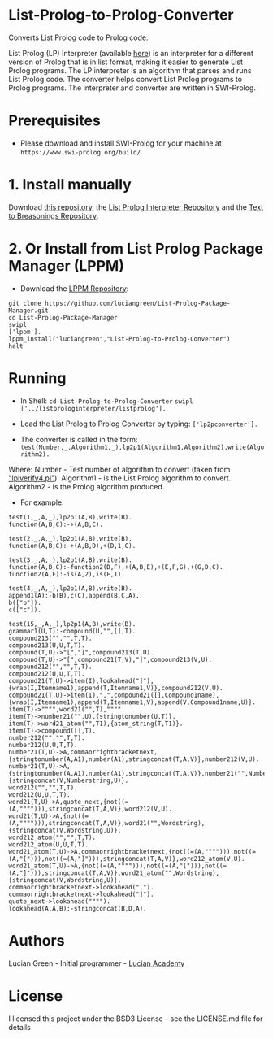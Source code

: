 # List-Prolog-to-Prolog-Converter

Converts List Prolog code to Prolog code.

List Prolog (LP) Interpreter (available <a href="https://github.com/luciangreen/listprologinterpreter">here</a>) is an interpreter for a different version of Prolog that is in list format, making it easier to generate List Prolog programs. The LP interpreter is an algorithm that parses and runs List Prolog code. The converter helps convert List Prolog programs to Prolog programs.  The interpreter and converter are written in SWI-Prolog.


# Prerequisites

* Please download and install SWI-Prolog for your machine at `https://www.swi-prolog.org/build/`.

# 1. Install manually

Download <a href="http://github.com/luciangreen/List-Prolog-to-Prolog-Converter/">this repository</a>, the <a href="https://github.com/luciangreen/listprologinterpreter">List Prolog Interpreter Repository</a> and the <a href="https://github.com/luciangreen/Text-to-Breasonings">Text to Breasonings Repository</a>.

# 2. Or Install from List Prolog Package Manager (LPPM)

* Download the <a href="https://github.com/luciangreen/List-Prolog-Package-Manager">LPPM Repository</a>:

```
git clone https://github.com/luciangreen/List-Prolog-Package-Manager.git
cd List-Prolog-Package-Manager
swipl
['lppm'].
lppm_install("luciangreen","List-Prolog-to-Prolog-Converter")
halt
```

# Running

* In Shell:
`cd List-Prolog-to-Prolog-Converter`
`swipl`
`['../listprologinterpreter/listprolog'].`    

* Load the List Prolog to Prolog Converter by typing:
`['lp2pconverter'].`

* The converter is called in the form:
`test(Number,_,Algorithm1,_),lp2p1(Algorithm1,Algorithm2),write(Algorithm2).`

Where:
Number - Test number of algorithm to convert (taken from <a href="https://github.com/luciangreen/listprologinterpreter/blob/master/lpiverify4.pl">"lpiverify4.pl"</a>).
Algorithm1 - is the List Prolog algorithm to convert.
Algorithm2 - is the Prolog algorithm produced.

* For example:
```
test(1,_,A,_),lp2p1(A,B),write(B).
function(A,B,C):-+(A,B,C).
```

```
test(2,_,A,_),lp2p1(A,B),write(B).
function(A,B,C):-+(A,B,D),+(D,1,C).
```

```
test(3,_,A,_),lp2p1(A,B),write(B).
function(A,B,C):-function2(D,F),+(A,B,E),+(E,F,G),+(G,D,C).
function2(A,F):-is(A,2),is(F,1).
```

```
test(4,_,A,_),lp2p1(A,B),write(B).
append1(A):-b(B),c(C),append(B,C,A).
b(["b"]).
c(["c"]).
```

```
test(15,_,A,_),lp2p1(A,B),write(B).
grammar1(U,T):-compound(U,"",[],T).
compound213("","",T,T).
compound213(U,U,T,T).
compound(T,U)->"[","]",compound213(T,U).
compound(T,U)->"[",compound21(T,V),"]",compound213(V,U).
compound212("","",T,T).
compound212(U,U,T,T).
compound21(T,U)->item(I),lookahead("]"),{wrap(I,Itemname1),append(T,Itemname1,V)},compound212(V,U).
compound21(T,U)->item(I),",",compound21([],Compound1name),{wrap(I,Itemname1),append(T,Itemname1,V),append(V,Compound1name,U)}.
item(T)->"""",word21("",T),"""".
item(T)->number21("",U),{stringtonumber(U,T)}.
item(T)->word21_atom("",T1),{atom_string(T,T1)}.
item(T)->compound([],T).
number212("","",T,T).
number212(U,U,T,T).
number21(T,U)->A,commaorrightbracketnext,{stringtonumber(A,A1),number(A1),stringconcat(T,A,V)},number212(V,U).
number21(T,U)->A,{stringtonumber(A,A1),number(A1),stringconcat(T,A,V)},number21("",Numberstring),{stringconcat(V,Numberstring,U)}.
word212("","",T,T).
word212(U,U,T,T).
word21(T,U)->A,quote_next,{not((=(A,""""))),stringconcat(T,A,V)},word212(V,U).
word21(T,U)->A,{not((=(A,""""))),stringconcat(T,A,V)},word21("",Wordstring),{stringconcat(V,Wordstring,U)}.
word212_atom("","",T,T).
word212_atom(U,U,T,T).
word21_atom(T,U)->A,commaorrightbracketnext,{not((=(A,""""))),not((=(A,"["))),not((=(A,"]"))),stringconcat(T,A,V)},word212_atom(V,U).
word21_atom(T,U)->A,{not((=(A,""""))),not((=(A,"["))),not((=(A,"]"))),stringconcat(T,A,V)},word21_atom("",Wordstring),{stringconcat(V,Wordstring,U)}.
commaorrightbracketnext->lookahead(",").
commaorrightbracketnext->lookahead("]").
quote_next->lookahead("""").
lookahead(A,A,B):-stringconcat(B,D,A).
```

# Authors

Lucian Green - Initial programmer - <a href="https://www.lucianacademy.com/">Lucian Academy</a>

# License

I licensed this project under the BSD3 License - see the LICENSE.md file for details
